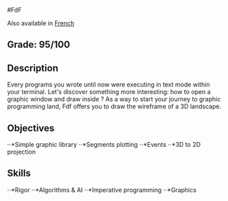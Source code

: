 #FdF

Also available in [French](Readme.fr.md)

## Grade: 95/100

## Description

Every programs you wrote until now were executing in text mode within your terminal. Let's discover something more interesting: how to open a graphic window and draw inside ? As a way to start your journey to graphic programming land, Fdf offers you to draw the wireframe of a 3D landscape.

## Objectives
⋅⋅*Simple graphic library 
⋅⋅*Segments plotting 
⋅⋅*Events 
⋅⋅*3D to 2D projection 
## Skills
⋅⋅*Rigor 
⋅⋅*Algorithms & AI 
⋅⋅*Imperative programming 
⋅⋅*Graphics 

